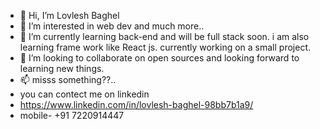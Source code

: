 - 👋 Hi, I’m Lovlesh Baghel
- 👀 I’m interested in web dev and much more..
- 🌱 I’m currently learning back-end and will be full stack soon. i am also learning frame work like React js. currently working on a small project.
- 💞️ I’m looking to collaborate on open sources and looking forward to learning new things.
- 📫 misss something??..
- you can contect me on linkedin 
- https://www.linkedin.com/in/lovlesh-baghel-98bb7b1a9/
- mobile- +91 7220914447

<!---
love0107/love0107 is a ✨ special ✨ repository because its `README.md` (this file) appears on your GitHub profile.
You can click the Preview link to take a look at your changes.
--
